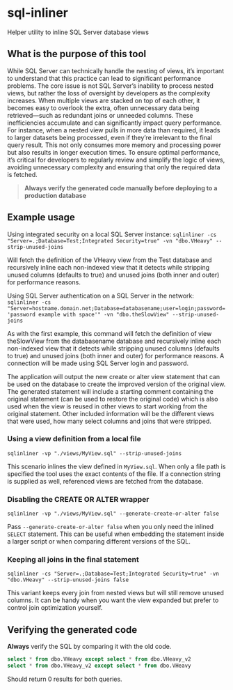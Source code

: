 # sql-inliner
Helper utility to inline SQL Server database views

## What is the purpose of this tool 
While SQL Server can technically handle the nesting of views, it’s important to understand that this practice can lead to significant performance problems. The core issue is not SQL Server’s inability to process nested views, but rather the loss of oversight by developers as the complexity increases. When multiple views are stacked on top of each other, it becomes easy to overlook the extra, often unnecessary data being retrieved—such as redundant joins or unneeded columns. These inefficiencies accumulate and can significantly impact query performance.
For instance, when a nested view pulls in more data than required, it leads to larger datasets being processed, even if they’re irrelevant to the final query result. This not only consumes more memory and processing power but also results in longer execution times. To ensure optimal performance, it’s critical for developers to regularly review and simplify the logic of views, avoiding unnecessary complexity and ensuring that only the required data is fetched.

> **Always verify the generated code manually before deploying to a production database**

## Example usage

Using integrated security on a local SQL Server instance:
``sqlinliner -cs "Server=.;Database=Test;Integrated Security=true" -vn "dbo.VHeavy" --strip-unused-joins``

Will fetch the definition of the VHeavy view from the Test database and recursively inline each non-indexed view that it detects while stripping unused columns (defaults to true) and unused joins (both inner and outer) for performance reasons.

Using SQL Server authentication on a SQL Server in the network:
``sqlinliner -cs "Server=hostname.domain.net;Database=databasename;user=login;password='password example with space'" -vn "dbo.theSlowView" --strip-unused-joins``

As with the first example, this command will fetch the definition of view theSlowView from the databasename database and recursively inline each non-indexed view that it detects while stripping unused columns (defaults to true) and unused joins (both inner and outer) for performance reasons.
A connection will be made using SQL Server login and password.

The application will output the new create or alter view statement that can be used on the database to create the improved version of the original view.
The generated statement will include a starting comment containing the original statement (can be used to restore the original code) which is also used when the view is reused in other views to start working from the original statement.
Other included information will be the different views that were used, how many select columns and joins that were stripped.

### Using a view definition from a local file
``sqlinliner -vp "./views/MyView.sql" --strip-unused-joins``

This scenario inlines the view defined in `MyView.sql`. When only a file path
is specified the tool uses the exact contents of the file. If a connection
string is supplied as well, referenced views are fetched from the database.

### Disabling the CREATE OR ALTER wrapper
``sqlinliner -vp "./views/MyView.sql" --generate-create-or-alter false``

Pass `--generate-create-or-alter false` when you only need the inlined `SELECT`
statement. This can be useful when embedding the statement inside a larger
script or when comparing different versions of the SQL.

### Keeping all joins in the final statement
``sqlinliner -cs "Server=.;Database=Test;Integrated Security=true" -vn "dbo.VHeavy" --strip-unused-joins false``

This variant keeps every join from nested views but will still remove unused
columns. It can be handy when you want the view expanded but prefer to control
join optimization yourself.

## Verifying the generated code

**Always** verify the SQL by comparing it with the old code.

```sql
select * from dbo.VHeavy except select * from dbo.VHeavy_v2
select * from dbo.VHeavy_v2 except select * from dbo.VHeavy
```

Should return 0 results for both queries.
